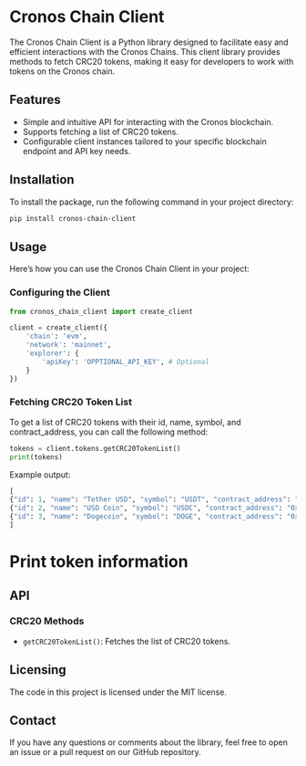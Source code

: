# Cronos Chain Client

The Cronos Chain Client is a Python library designed to facilitate easy and efficient interactions with the Cronos Chains. This client library provides methods to fetch CRC20 tokens, making it easy for developers to work with tokens on the Cronos chain.

## Features

- Simple and intuitive API for interacting with the Cronos blockchain.
- Supports fetching a list of CRC20 tokens.
- Configurable client instances tailored to your specific blockchain endpoint and API key needs.

## Installation

To install the package, run the following command in your project directory:

```bash
pip install cronos-chain-client
```

## Usage

Here’s how you can use the Cronos Chain Client in your project:

### Configuring the Client

```python
from cronos_chain_client import create_client

client = create_client({
    'chain': 'evm',
    'network': 'mainnet',
    'explorer': {
        'apiKey': 'OPPTIONAL_API_KEY', # Optional
    }
})
```

### Fetching CRC20 Token List

To get a list of CRC20 tokens with their id, name, symbol, and contract_address, you can call the following method:

```python
tokens = client.tokens.getCRC20TokenList()
print(tokens)
```

Example output:

```python
[
{"id": 1, "name": "Tether USD", "symbol": "USDT", "contract_address": "0x66e428c3f67a68878562e79a0234c1f83c208770"},
{"id": 2, "name": "USD Coin", "symbol": "USDC", "contract_address": "0xc21223249ca28397b4b6541dffaecc539bff0c59"},
{"id": 3, "name": "Dogecoin", "symbol": "DOGE", "contract_address": "0x1a8e39ae59e5556b56b76fcba98d22c9ae557396"},
]
```

# Print token information

## API

### CRC20 Methods

- `getCRC20TokenList()`: Fetches the list of CRC20 tokens.

## Licensing

The code in this project is licensed under the MIT license.

## Contact

If you have any questions or comments about the library, feel free to open an issue or a pull request on our GitHub repository.
